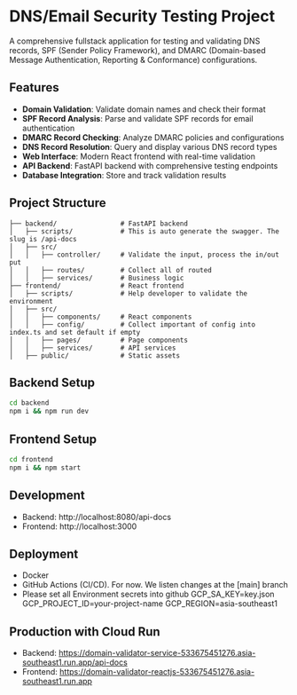 # DNS/Email Security Testing Project

A comprehensive fullstack application for testing and validating DNS records, SPF (Sender Policy Framework), and DMARC (Domain-based Message Authentication, Reporting & Conformance) configurations.

## Features

- **Domain Validation**: Validate domain names and check their format
- **SPF Record Analysis**: Parse and validate SPF records for email authentication
- **DMARC Record Checking**: Analyze DMARC policies and configurations
- **DNS Record Resolution**: Query and display various DNS record types
- **Web Interface**: Modern React frontend with real-time validation
- **API Backend**: FastAPI backend with comprehensive testing endpoints
- **Database Integration**: Store and track validation results

## Project Structure

```
├── backend/                # FastAPI backend
│   ├── scripts/            # This is auto generate the swagger. The slug is /api-docs
│   ├── src/
│   │   ├── controller/     # Validate the input, process the in/out put
│   │   ├── routes/         # Collect all of routed
│   │   ├── services/       # Business logic
├── frontend/               # React frontend
│   ├── scripts/            # Help developer to validate the environment
│   ├── src/
│   │   ├── components/     # React components
│   │   ├── config/         # Collect important of config into index.ts and set default if empty
│   │   ├── pages/          # Page components
│   │   ├── services/       # API services
│   ├── public/             # Static assets
```

## Backend Setup
```bash
cd backend
npm i && npm run dev
```

## Frontend Setup
```bash
cd frontend
npm i && npm start
```

## Development
- Backend: http://localhost:8080/api-docs
- Frontend: http://localhost:3000

## Deployment
- Docker
- GitHub Actions (CI/CD). For now. We listen changes at the [main] branch
- Please set all Environment secrets into github
GCP_SA_KEY=key.json
GCP_PROJECT_ID=your-project-name
GCP_REGION=asia-southeast1

## Production with Cloud Run
- Backend: https://domain-validator-service-533675451276.asia-southeast1.run.app/api-docs
- Frontend: https://domain-validator-reactjs-533675451276.asia-southeast1.run.app
